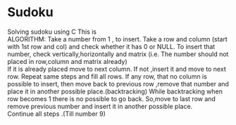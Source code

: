 # Sudoku
Solving sudoku using C
 This is  
ALGORITHM:
Take a number from 1 , to insert.
Take a row and  column (start with 1st row and col) and check whether it has 0 or NULL.
To insert that number, check vertically,horizontally and matrix (i.e. The number should not placed in row,column and matrix  already)  
If it is already placed move to next column. If not ,insert it and move to next row.
Repeat same steps and fill all rows. 
If any row, that no column is possible to insert, then move back to previous row ,remove that number and place it in another possible place.(backtracking)
While backtracking when row becomes  1  there is no possible to go back. So,move to last row and remove  previous number and insert it in another possible place.  
Continue all steps .(Till number 9)     
